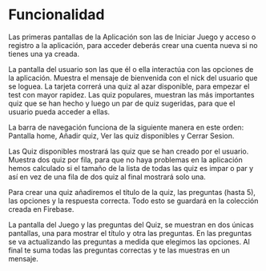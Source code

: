 # Funcionalidad

Las primeras pantallas de la Aplicación son las de Iniciar Juego y acceso o registro a la aplicación, para acceder deberás crear una cuenta nueva si no tienes una ya creada.

La pantalla del usuario son las que él o ella interactúa con las opciones de la aplicación. Muestra el mensaje de bienvenida con el nick del usuario que se loguea. La tarjeta correrá una quiz al azar disponible, para empezar el test con mayor rapidez. Las quiz populares, muestran las más importantes quiz que se han hecho y luego un par de quiz sugeridas, para que el usuario pueda acceder a ellas.

La barra de navegación funciona de la siguiente manera en este orden: Pantalla home, Añadir quiz, Ver las quiz disponibles y Cerrar Sesion.

Las Quiz disponibles mostrará las quiz que se han creado por el usuario. Muestra dos quiz por fila, para que no haya problemas en la aplicación hemos calculado si el tamaño de la lista de todas las quiz es impar o par y así en vez de una fila de dos quiz al final mostrará solo una.

Para crear una quiz añadiremos el título de la quiz, las preguntas (hasta 5), las opciones y la respuesta correcta. Todo esto se guardará en la colección creada en Firebase.

La pantalla del Juego y las preguntas del Quiz, se muestran en dos únicas pantallas, una para mostrar el título y otra las preguntas. En las preguntas se va actualizando las preguntas a medida que elegimos las opciones. Al final te suma todas las preguntas correctas y te las muestras en un mensaje.
